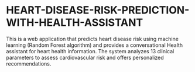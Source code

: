 # HEART-DISEASE-RISK-PREDICTION-WITH-HEALTH-ASSISTANT
This is a web application that predicts heart disease risk using machine learning (Random Forest algorithm) and provides a conversational Health assistant for heart health information. The system analyzes 13 clinical parameters to assess cardiovascular risk and offers personalized recommendations.
